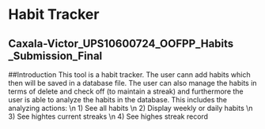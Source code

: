 # Habit Tracker
## Caxala-Victor_UPS10600724_OOFPP_Habits _Submission_Final
##Introduction
This tool is a habit tracker. The user cann add habits which then will be saved in a database file. The user can also manage the habits in terms of delete and check off (to maintain a streak) and furthermore the user is able to analyze the habits in the database. This includes the analyzing actions: \n 1) See all habits \n 2) Display weekly or daily habits \n 3) See hightes current streaks \n 4) See highes streak record

